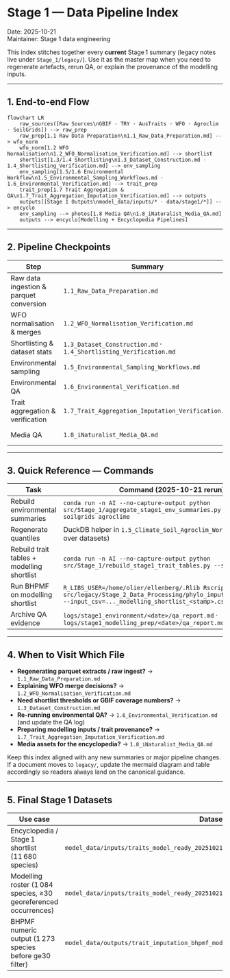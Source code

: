 # Stage 1 — Data Pipeline Index

Date: 2025-10-21  
Maintainer: Stage 1 data engineering

This index stitches together every **current** Stage 1 summary (legacy notes live under `Stage_1/legacy/`). Use it as the master map when you need to regenerate artefacts, rerun QA, or explain the provenance of the modelling inputs.

---

## 1. End-to-end Flow

```mermaid
flowchart LR
    raw_sources([Raw Sources\nGBIF · TRY · AusTraits · WFO · Agroclim · SoilGrids]) --> raw_prep
    raw_prep[1.1 Raw Data Preparation\n1.1_Raw_Data_Preparation.md] --> wfo_norm
    wfo_norm[1.2 WFO Normalisation\n1.2_WFO_Normalisation_Verification.md] --> shortlist
    shortlist[1.3/1.4 Shortlisting\n1.3_Dataset_Construction.md · 1.4_Shortlisting_Verification.md] --> env_sampling
    env_sampling[1.5/1.6 Environmental Workflow\n1.5_Environmental_Sampling_Workflows.md · 1.6_Environmental_Verification.md] --> trait_prep
    trait_prep[1.7 Trait Aggregation & QA\n1.7_Trait_Aggregation_Imputation_Verification.md] --> outputs
    outputs[[Stage 1 Outputs\nmodel_data/inputs/* · data/stage1/*]] --> encyclo
    env_sampling --> photos[1.8 Media QA\n1.8_iNaturalist_Media_QA.md]
    outputs --> encyclo[Modelling + Encyclopedia Pipelines]
```

---

## 2. Pipeline Checkpoints

| Step | Summary | What it covers | Key artefacts |
|------|---------|----------------|---------------|
| Raw data ingestion & parquet conversion | `1.1_Raw_Data_Preparation.md` | Source exports, parquet conversion scripts, legacy data extraction notes | `data/stage1/*.parquet` (source-level) |
| WFO normalisation & merges | `1.2_WFO_Normalisation_Verification.md` | Cross-dataset WFO reconciliation, synonym audits, legacy ID tracking | `data/stage1/master_taxa_union.parquet` |
| Shortlisting & dataset stats | `1.3_Dataset_Construction.md` · `1.4_Shortlisting_Verification.md` | Rules for shortlist tiers (master, ≥30 GBIF, modelling 1 273/1 084) and QA queries | `data/stage1/stage1_shortlist_with_gbif*.parquet` |
| Environmental sampling | `1.5_Environmental_Sampling_Workflows.md` | `src/Stage_1/Sampling/sample_env_terra.R` usage, aggregation commands, quantiles | `data/stage1/{worldclim,soilgrids,agroclime}_*.parquet` |
| Environmental QA | `1.6_Environmental_Verification.md` | Checklist outputs, null sweeps, join rehearsals | Logs in `logs/stage1_environment/<date>/` |
| Trait aggregation & verification | `1.7_Trait_Aggregation_Imputation_Verification.md` | TRY/AusTraits merges, BHPMF reruns, provenance flags | `model_data/inputs/traits_model_ready_*` · BHPMF diagnostics |
| Media QA | `1.8_iNaturalist_Media_QA.md` | vetted photo workflow, iNaturalist download QA | `logs/stage1_media/*` |

---

## 3. Quick Reference — Commands

| Task | Command (2025-10-21 rerun) |
|------|---------------------------|
| Rebuild environmental summaries | `conda run -n AI --no-capture-output python src/Stage_1/aggregate_stage1_env_summaries.py worldclim soilgrids agroclime` |
| Regenerate quantiles | DuckDB helper in `1.5_Climate_Soil_Agroclim_Workflows.md` (loops over datasets) |
| Rebuild trait tables + modelling shortlist | `conda run -n AI --no-capture-output python src/Stage_1/rebuild_stage1_trait_tables.py --stamp <YYYYMMDD>` |
| Run BHPMF on modelling shortlist | `R_LIBS_USER=/home/olier/ellenberg/.Rlib Rscript src/legacy/Stage_2_Data_Processing/phylo_impute_traits_bhpmf.R --input_csv=..._modelling_shortlist_<stamp>.csv ...` |
| Archive QA evidence | `logs/stage1_environment/<date>/qa_report.md` · `logs/stage1_modelling_prep/<date>/qa_report.md` |

---

## 4. When to Visit Which File

- **Regenerating parquet extracts / raw ingest?** → `1.1_Raw_Data_Preparation.md`  
- **Explaining WFO merge decisions?** → `1.2_WFO_Normalisation_Verification.md`  
- **Need shortlist thresholds or GBIF coverage numbers?** → `1.3_Dataset_Construction.md`  
- **Re-running environmental QA?** → `1.6_Environmental_Verification.md` (and update the QA log)  
- **Preparing modelling inputs / trait provenance?** → `1.7_Trait_Aggregation_Imputation_Verification.md`  
- **Media assets for the encyclopedia?** → `1.8_iNaturalist_Media_QA.md`

Keep this index aligned with any new summaries or major pipeline changes. If a document moves to `legacy/`, update the mermaid diagram and table accordingly so readers always land on the canonical guidance.

---

## 5. Final Stage 1 Datasets

| Use case | Dataset | Notes |
|----------|---------|-------|
| Encyclopedia / Stage 1 shortlist (11 680 species) | `model_data/inputs/traits_model_ready_20251021_rerun_shortlist.parquet` | BHPMF-imputed trait table filtered to the ≥30-occurrence shortlist; retains provenance columns (`ldmc_source`, etc.). |
| Modelling roster (1 084 species, ≥30 georeferenced occurrences) | `model_data/inputs/traits_model_ready_20251021_rerun_ge30.parquet` | Trait table restricted to `stage1_modelling_shortlist_with_gbif_ge30.parquet`; ready for design matrix assembly. |
| BHPMF numeric output (1 273 species before ge30 filter) | `model_data/outputs/trait_imputation_bhpmf_modelling_shortlist_20251021_rerun.parquet` | Direct BHPMF means/SDs + imputation flags; useful for auditing fills or expanding beyond the ge30 filter. |
